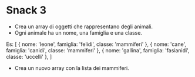 # Snack 3

- Crea un array di oggetti che rappresentano degli animali.
- Ogni animale ha un nome, una famiglia e una classe.

Es:
[
{ nome: 'leone', famiglia: 'felidi', classe: 'mammiferi' },
{ nome: 'cane', famiglia: 'canidi', classe: 'mammiferi' },
{ nome: 'gallina', famiglia: 'fasianidi', classe: 'uccelli' },
]

- Crea un nuovo array con la lista dei mammiferi.
